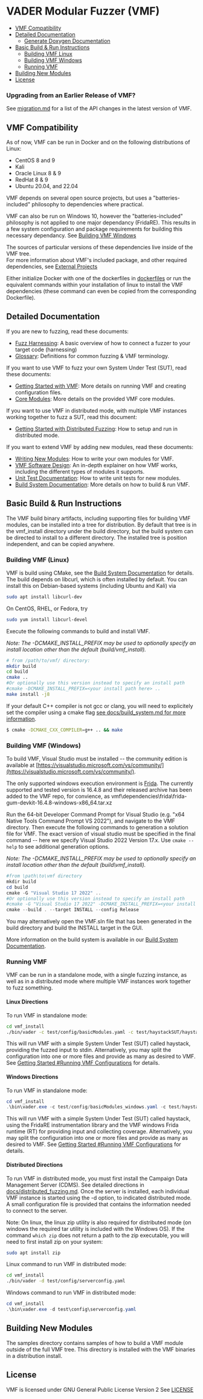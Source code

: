 # VADER Modular Fuzzer (VMF)
- [VMF Compatibility](#vmf-compatibility)
- [Detailed Documentation](#detailed-documentation)
  * [Generate Doxygen Documentation](#generate-doxygen-documentation)
- [Basic Build & Run Instructions](#basic-build---run-instructions)
  * [Building VMF Linux](#building-vmf-linux)
  * [Building VMF Windows](#building-vmf-windows)
  * [Running VMF](#running-vmf)
- [Building New Modules](#building-new-modules)
- [License](#license)

### Upgrading from an Earlier Release of VMF?
See [migration.md](docs/migration.md) for a list of the API changes in the latest version of VMF.

## VMF Compatibility

As of now, VMF can be run in Docker and on the following distributions of Linux:

- CentOS 8 and 9
- Kali
- Oracle Linux 8 & 9
- RedHat 8 & 9
- Ubuntu 20.04, and 22.04

VMF depends on several open source projects, but uses a "batteries-included" philosophy to dependencies where practical.

VMF can also be run on Windows 10, however the "batteries-included" philosophy is not applied to one major dependancy (FridaRE). This results in a few system configuration and package requirements for building this necessary dependancy. See [Building VMF Windows](#building-vmf-windows)

The sources of particular versions of these dependencies live inside of the VMF tree.  
For more information about VMF's included package, and other required dependencies, see
[External Projects](docs/external_projects.md)

Either initialize Docker with one of the dockerfiles in [dockerfiles](dockerfiles) or run the equivalent commands within your installation of linux
to install the VMF dependencies (these command can even be copied from the corresponding Dockerfile).

## Detailed Documentation
If you are new to fuzzing, read these documents:
 - [Fuzz Harnessing](docs/fuzz_harnessing.md): A basic overview of how to connect a fuzzer to your target code (harnessing)
 - [Glossary](docs/glossary.md): Definitions for common fuzzing & VMF terminology.

If you want to use VMF to fuzz your own System Under Test (SUT), read these documents:
 - [Getting Started with VMF](docs/getting_started.md): More details on running VMF and creating configuration files.
 - [Core Modules](docs/coremodules/core_modules_readme.md): More details on the provided VMF core modules.

If you want to use VMF in distributed mode, with multiple VMF instances working together to fuzz a SUT, read this document:
- [Getting Started with Distributed Fuzzing](docs/distributed_fuzzing.md): How to setup and run in distributed mode.

If you want to extend VMF by adding new modules, read these documents:
 - [Writing New Modules](docs/writing_new_modules.md): How to write your own modules for VMF. 
 - [VMF Software Design](docs/design.md): An in-depth explainer on how VMF works, including the different types of modules it supports.
 - [Unit Test Documentation](docs/testing.md): How to write unit tests for new modules.
 - [Build System Documentation](docs/build_system.md): More details on how to build & run VMF.


## Basic Build & Run Instructions
The VMF build binary artifacts, including supporting files for building VMF modules, can be installed
into a tree for distribution.  By default that tree is in the vmf_install directory under the build
directory, but the build system can be directed to install to a different directory.  The installed tree is position independent, and can be copied anywhere.

### Building VMF (Linux)

VMF is build using CMake, see the [Build System Documentation](docs/build_system.md) for details. The build depends on libcurl, which
is often installed by default. You can install this on Debian-based systems (including Ubuntu and Kali) via
```bash
sudo apt install libcurl-dev
```
On CentOS, RHEL, or Fedora, try
```bash
sudo yum install libcurl-devel
```

Execute the following commands to build and install VMF.

*Note: The -DCMAKE_INSTALL_PREFIX may be used to optionally specify an install location other than the default (build/vmf_install).*

```bash
# from /path/to/vmf/ directory:
mkdir build
cd build
cmake ..
#Or optionally use this version instead to specify an install path
#cmake -DCMAKE_INSTALL_PREFIX=<your install path here> ..
make install -j8
```

If your default C++ compiler is not gcc or clang, you will need to explicitely set the compiler using a cmake flag [see docs/build_system.md for more information](docs/build_system.md).
```bash
$ cmake -DCMAKE_CXX_COMPILER=g++ .. && make
```
### Building VMF (Windows)
To build VMF, Visual Studio must be installed -- the community edition is available at [https://visualstudio.microsoft.com/vs/community/](https://visualstudio.microsoft.com/vs/community/).

The only supported windows execution environment is [Frida](https://frida.re/). The currently supported and tested version is 16.4.8 and their released archive has been added to the VMF repo, for convience, as vmf\dependencies\frida\frida-gum-devkit-16.4.8-windows-x86_64.tar.xz

Run the 64-bit Developer Command Prompt for Visual Studio (e.g. "x64 Native Tools Command Prompt VS 2022"), and navigate to the VMF directory.  Then execute the following commands to generation a solution file for VMF.  The exact version of visual studio must be specified in the final command -- here we specify Visual Studio 2022 Version 17.x.  Use `cmake --help` to see additional generation options.

*Note: The -DCMAKE_INSTALL_PREFIX may be used to optionally specify an install location other than the default (build\vmf_install).*

```powershell
#from \path\to\vmf directory
mkdir build
cd build
cmake -G "Visual Studio 17 2022" ..
#Or optionally use this version instead to specify an install path
#cmake -G "Visual Studio 17 2022" -DCMAKE_INSTALL_PREFIX=<your install path here> ..
cmake --build . --target INSTALL --config Release
```

You may alternatively open the VMF.sln file that has been generated in the build directory and build the INSTALL  target in the GUI.

More information on the build system is available in our [Build System Documentation](docs/build_system.md).

### Running VMF
VMF can be run in a standalone mode, with a single fuzzing instance, as well as in a distributed mode where multiple VMF instances work together to fuzz something.

#### Linux Directions

To run VMF in standalone mode:

```bash
cd vmf_install
./bin/vader -c test/config/basicModules.yaml -c test/haystackSUT/haystack_stdin.yaml
```

This will run VMF with a simple System Under Test (SUT) called haystack, providing the fuzzed input to stdin.  Alternatively, you may split the configuration into one or more files and provide as many as desired to VMF.  See [Getting Started #Running VMF Configurations](docs/getting_started.md#running-vmf-configurations) for details.

#### Windows Directions
To run VMF in standalone mode:

```powershell
cd vmf_install
.\bin\vader.exe -c test/config/basicModules_windows.yaml -c test/haystackSUT/haystack_libfuzzer.yaml
```

This will run VMF with a simple System Under Test (SUT) called haystack, using the FridaRE instrumentation library and the VMF windows Frida runtime (RT) for providing input and collecting coverage.  Alternatively, you may split the configuration into one or more files and provide as many as desired to VMF.  See [Getting Started #Running VMF Configurations](docs/getting_started.md#running-vmf-configurations) for details.

#### Distributed Directions
To run VMF in distributed mode, you must first install the Campaign Data Management Server (CDMS).  See detailed directions in [docs/distributed_fuzzing.md](docs/distributed_fuzzing.md).  Once the server is installed, each individual VMF instance is started using the -d option, to indicated distributed mode.  A small configuration file is provided that contains the information needed to connect to the server.

Note: On linux, the linux zip utility is also required for distributed mode (on windows the required tar utility is included with the Windows OS).  If the command `which zip` does not return a path to the zip executable, you will need to first install zip on your system:
```bash
sudo apt install zip
```

Linux command to run VMF in distributed mode:
```bash
cd vmf_install
./bin/vader -d test/config/serverconfig.yaml
```

Windows command to run VMF in distributed mode:
```powershell
cd vmf_install
.\bin\vader.exe -d test\config\serverconfig.yaml
```

## Building New Modules

The samples directory contains samples of how to build a VMF module outside of the full VMF tree.
This directory is installed with the VMF binaries in a distribution install.

## License

VMF is licensed under GNU General Public License Version 2
See [LICENSE](LICENSE)

